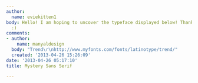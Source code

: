 ```yaml
---
author:
  name: eviekitten1
body: Hello! I am hoping to uncover the typeface displayed below! Thanks in advance!
  :)
comments:
- author:
    name: manyaldesign
  body: "Trend\r\nhttp://www.myfonts.com/fonts/latinotype/trend/"
  created: '2013-04-26 15:26:09'
date: '2013-04-26 05:17:10'
title: Mystery Sans Serif

---
```

